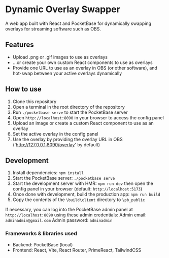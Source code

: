 # Dynamic Overlay Swapper

A web app built with React and PocketBase for dynamically swapping overlays for streaming software such as OBS.

## Features

- Upload .png or .gif images to use as overlays
- ...or create your own custom React components to use as overlays
- Provide one URL to use as an overlay in OBS (or other software), and hot-swap between your active overlays dynamically

## How to use

1. Clone this repository
2. Open a terminal in the root directory of the repository
3. Run `./pocketbase serve` to start the PocketBase server
4. Open `http://localhost:8090` in your browser to access the config panel
5. Upload an image or create a custom React component to use as an overlay
6. Set the active overlay in the config panel
7. Use the overlay by providing the overlay URL in OBS ('http://127.0.0.1:8090/overlay' by default)

## Development

1. Install dependencies: `npm install`
2. Start the PocketBase server: `./pocketbase serve`
3. Start the development server with HMR: `npm run dev` then open the config panel in your browser (default: `http://localhost:5173`)
4. Once done with development, build the production app: `npm run build`
5. Copy the contents of the `\build\client` directory to `\pb_public`

If necessary, you can log into the PocketBase admin panel at `http://localhost:8090` using these admin credentials:
    Admin email: `adminadmin@gmail.com`
    Admin password: `adminadmin`

### Frameworks & libraries used

- Backend: PocketBase (local)
- Frontend: React, Vite, React Router, PrimeReact, TailwindCSS
